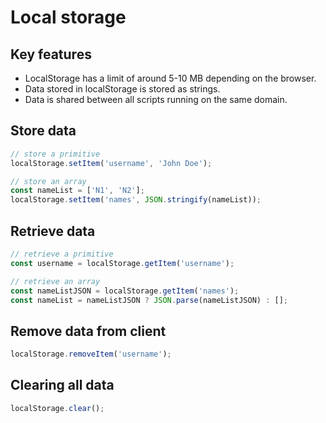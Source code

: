 # Local storage

## Key features

- LocalStorage has a limit of around 5-10 MB depending on the browser.
- Data stored in localStorage is stored as strings.
- Data is shared between all scripts running on the same domain.

## Store data

```javascript
// store a primitive
localStorage.setItem('username', 'John Doe');

// store an array
const nameList = ['N1', 'N2'];
localStorage.setItem('names', JSON.stringify(nameList));
```

## Retrieve data

```javascript
// retrieve a primitive
const username = localStorage.getItem('username');

// retrieve an array
const nameListJSON = localStorage.getItem('names');
const nameList = nameListJSON ? JSON.parse(nameListJSON) : [];
```

## Remove data from client

```javascript
localStorage.removeItem('username');
```

## Clearing all data

```javascript
localStorage.clear();
```
